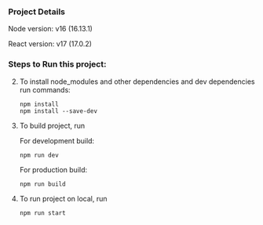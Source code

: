 
### Project Details

Node version: v16 (16.13.1)

React version: v17 (17.0.2)

### Steps to Run this project:


2. To install node_modules and other dependencies and dev dependencies run commands:
    ```
    npm install
    npm install --save-dev
    ```
3. To build project, run

    For development build:
    ```
    npm run dev
    ```
    
    For production build:
    ```
    npm run build
    ```
4. To run project on local, run
    ```
    npm run start
    ```


